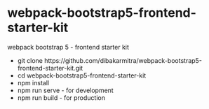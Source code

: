# webpack-bootstrap5-frontend-starter-kit
webpack bootstrap 5 - frontend starter kit

<ul>
  <li>git clone https://github.com/dibakarmitra/webpack-bootstrap5-frontend-starter-kit.git</li>
  <li>cd webpack-bootstrap5-frontend-starter-kit</li>
  <li>npm install</li>
  <li>npm run serve - for development</li>
  <li>npm run build - for production</li>
</ul>
